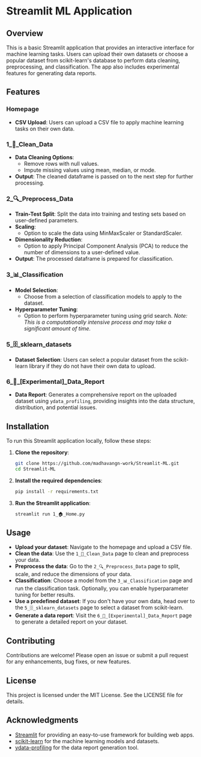 Streamlit ML Application
========================

Overview
--------

This is a basic Streamlit application that provides an interactive interface for machine learning tasks. Users can upload their own datasets or choose a popular dataset from scikit-learn's database to perform data cleaning, preprocessing, and classification. The app also includes experimental features for generating data reports.

Features
--------

### Homepage

-   **CSV Upload**: Users can upload a CSV file to apply machine learning tasks on their own data.

### 1_🧹_Clean_Data

-   **Data Cleaning Options**:
    -   Remove rows with null values.
    -   Impute missing values using mean, median, or mode.
-   **Output**: The cleaned dataframe is passed on to the next step for further processing.

### 2_🔍_Preprocess_Data

-   **Train-Test Split**: Split the data into training and testing sets based on user-defined parameters.
-   **Scaling**:
    -   Option to scale the data using MinMaxScaler or StandardScaler.
-   **Dimensionality Reduction**:
    -   Option to apply Principal Component Analysis (PCA) to reduce the number of dimensions to a user-defined value.
-   **Output**: The processed dataframe is prepared for classification.

### 3_📊_Classification

-   **Model Selection**:
    -   Choose from a selection of classification models to apply to the dataset.
-   **Hyperparameter Tuning**:
    -   Option to perform hyperparameter tuning using grid search. *Note: This is a computationally intensive process and may take a significant amount of time.*

### 5_🗄️_sklearn_datasets

-   **Dataset Selection**: Users can select a popular dataset from the scikit-learn library if they do not have their own data to upload.

### 6_🧪_[Experimental]_Data_Report

-   **Data Report**: Generates a comprehensive report on the uploaded dataset using `ydata_profiling`, providing insights into the data structure, distribution, and potential issues.

Installation
------------

To run this Streamlit application locally, follow these steps:

1.  **Clone the repository**:
    ```bash
    git clone https://github.com/madhavangn-work/Streamlit-ML.git
    cd Streamlit-ML
    ```
2.  **Install the required dependencies**:
    ```bash
    pip install -r requirements.txt
    ```
4.  **Run the Streamlit application**:
    ```bash
    streamlit run 1_🏠_Home.py
    ```

Usage
-----

-   **Upload your dataset**: Navigate to the homepage and upload a CSV file.
-   **Clean the data**: Use the `1_🧹_Clean_Data` page to clean and preprocess your data.
-   **Preprocess the data**: Go to the `2_🔍_Preprocess_Data` page to split, scale, and reduce the dimensions of your data.
-   **Classification**: Choose a model from the `3_📊_Classification` page and run the classification task. Optionally, you can enable hyperparameter tuning for better results.
-   **Use a predefined dataset**: If you don't have your own data, head over to the `5_🗄️_sklearn_datasets` page to select a dataset from scikit-learn.
-   **Generate a data report**: Visit the `6_🧪_[Experimental]_Data_Report` page to generate a detailed report on your dataset.

Contributing
------------

Contributions are welcome! Please open an issue or submit a pull request for any enhancements, bug fixes, or new features.

License
-------

This project is licensed under the MIT License. See the LICENSE file for details.

Acknowledgments
---------------

-   [Streamlit](https://streamlit.io/) for providing an easy-to-use framework for building web apps.
-   [scikit-learn](https://scikit-learn.org/) for the machine learning models and datasets.
-   [ydata-profiling](https://github.com/ydataai/ydata-profiling) for the data report generation tool.

